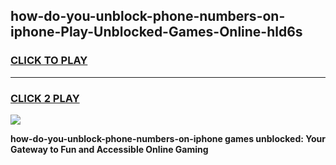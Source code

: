 
## how-do-you-unblock-phone-numbers-on-iphone-Play-Unblocked-Games-Online-hld6s
<h3>
<a href="https://premium76.site?title=how-do-you-unblock-phone-numbers-on-iphone&ref=25A">CLICK TO PLAY</a></h3>
<hr>

<h3>
<a href="https://premium76.site?title=how-do-you-unblock-phone-numbers-on-iphone&ref=25A">CLICK 2 PLAY</a>
  
</h3>

<a href="https://premium76.site?title=how-do-you-unblock-phone-numbers-on-iphone&ref=25A"><img src="https://clearcache.store/games.png"></a>


**how-do-you-unblock-phone-numbers-on-iphone games unblocked: Your Gateway to Fun and Accessible Online Gaming**
